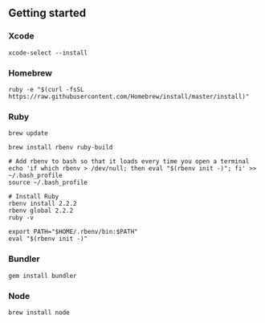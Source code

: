 ## Getting started

### Xcode
```
xcode-select --install
```

### Homebrew
```
ruby -e "$(curl -fsSL https://raw.githubusercontent.com/Homebrew/install/master/install)"
```

### Ruby
```
brew update

brew install rbenv ruby-build

# Add rbenv to bash so that it loads every time you open a terminal
echo 'if which rbenv > /dev/null; then eval "$(rbenv init -)"; fi' >> ~/.bash_profile
source ~/.bash_profile

# Install Ruby
rbenv install 2.2.2
rbenv global 2.2.2
ruby -v

export PATH="$HOME/.rbenv/bin:$PATH"
eval "$(rbenv init -)"
```

### Bundler
```
gem install bundler
```

### Node
```
brew install node
```
